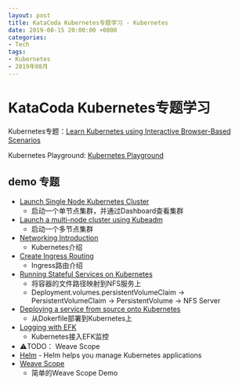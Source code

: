 ```yaml
---
layout: post
title: KataCoda Kubernetes专题学习 - Kubernetes
date: 2019-08-15 20:00:00 +0800
categories:
- Tech
tags:
- Kubernetes
- 2019年08月
---
```




# KataCoda Kubernetes专题学习

Kubernetes专题：[Learn Kubernetes using Interactive Browser-Based Scenarios](https://www.katacoda.com/courses/kubernetes)

Kubernetes Playground: [Kubernetes Playground](https://www.katacoda.com/courses/kubernetes/playground)

## demo 专题

- [Launch Single Node Kubernetes Cluster](https://www.katacoda.com/courses/kubernetes/launch-single-node-cluster)
	- 启动一个单节点集群，并通过Dashboard查看集群
- [Launch a multi-node cluster using Kubeadm](https://www.katacoda.com/courses/kubernetes/getting-started-with-kubeadm)
	- 启动一个多节点集群
- [Networking Introduction](https://www.katacoda.com/courses/kubernetes/networking-introduction)
	- Kubernetes介绍
- [Create Ingress Routing](https://www.katacoda.com/courses/kubernetes/create-kubernetes-ingress-routes)
	- Ingress路由介绍
- [Running Stateful Services on Kubernetes](https://www.katacoda.com/courses/kubernetes/storage-introduction)
	- 将容器的文件路径映射到NFS服务上
	- Deployment.volumes.persistentVolumeClaim -> PersistentVolumeClaim -> PersistentVolume -> NFS Server
- [Deploying a service from source onto Kubernetes](https://www.katacoda.com/courses/kubernetes/deploy-service-from-source)
	- 从Dokerfile部署到Kubernetes上
- [Logging with EFK](https://www.katacoda.com/courses/kubernetes/kubernetes-observability-efk-by-javajon)
	- Kubernetes接入EFK监控
- ⚠️TODO： Weave Scope
- [Helm](https://helm.sh/) - Helm helps you manage Kubernetes applications	
- [Weave Scope](https://www.katacoda.com/courses/weave/hello-scope)
	- 简单的Weave Scope Demo



